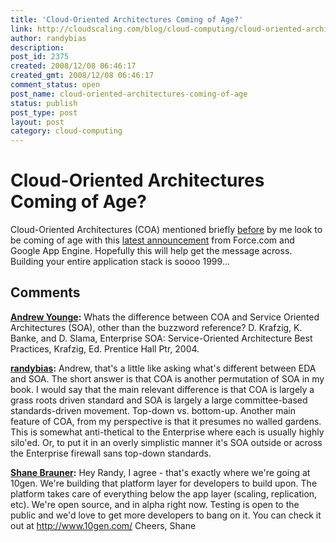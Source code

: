 ```yaml
---
title: 'Cloud-Oriented Architectures Coming of Age?'
link: http://cloudscaling.com/blog/cloud-computing/cloud-oriented-architectures-coming-of-age/
author: randybias
description: 
post_id: 2375
created: 2008/12/08 06:46:17
created_gmt: 2008/12/08 06:46:17
comment_status: open
post_name: cloud-oriented-architectures-coming-of-age
status: publish
post_type: post
layout: post
category: cloud-computing
---
```


# Cloud-Oriented Architectures Coming of Age?

Cloud-Oriented Architectures (COA) mentioned briefly [before](http://neotactics.com/blog/uncategorized/clouds-are-not-datacenters/) by me look to be coming of age with this [latest announcement](http://www.techcrunchit.com/2008/12/07/forcecom-google-app-engine-cloud-relationship-management/) from Force.com and Google App Engine. Hopefully this will help get the message across. Building your entire application stack is soooo 1999...

## Comments

**[Andrew Younge](#44 "2008-12-08 22:13:28"):** Whats the difference between COA and Service Oriented Architectures (SOA), other than the buzzword reference? D. Krafzig, K. Banke, and D. Slama, Enterprise SOA: Service-Oriented Architecture Best Practices, Krafzig, Ed. Prentice Hall Ptr, 2004.

**[randybias](#45 "2008-12-10 00:51:01"):** Andrew, that's a little like asking what's different between EDA and SOA. The short answer is that COA is another permutation of SOA in my book. I would say that the main relevant difference is that COA is largely a grass roots driven standard and SOA is largely a large committee-based standards-driven movement. Top-down vs. bottom-up. Another main feature of COA, from my perspective is that it presumes no walled gardens. This is somewhat anti-thetical to the Enterprise where each is usually highly silo'ed. Or, to put it in an overly simplistic manner it's SOA outside or across the Enterprise firewall sans top-down standards.

**[Shane Brauner](#46 "2008-12-11 22:56:53"):** Hey Randy, I agree - that's exactly where we're going at 10gen. We're building that platform layer for developers to build upon. The platform takes care of everything below the app layer (scaling, replication, etc). We're open source, and in alpha right now. Testing is open to the public and we'd love to get more developers to bang on it. You can check it out at http://www.10gen.com/ Cheers, Shane

